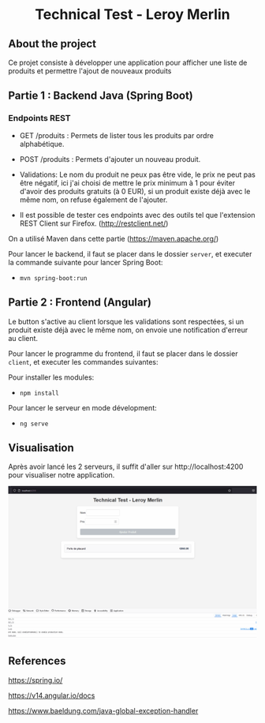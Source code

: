 <div align="center"><h1 align="center">Technical Test - Leroy Merlin</h1></div>

## About the project

   Ce projet consiste à développer une application pour afficher une liste de produits et permettre l'ajout de nouveaux produits

## Partie 1 : Backend Java (Spring Boot)

### Endpoints REST

* GET /produits : Permets de lister tous les produits par ordre alphabétique.

* POST /produits : Permets d'ajouter un nouveau produit.

* Validations: Le nom du produit ne peux pas être vide, le prix ne peut pas être négatif, ici j'ai choisi de mettre le prix minimum à 1 pour éviter d'avoir des produits gratuits (à 0 EUR), si un produit existe déjà avec le même nom, on refuse également de l'ajouter.

* Il est possible de tester ces endpoints avec des outils tel que l'extension REST Client sur Firefox. (http://restclient.net/)

On a utilisé Maven dans cette partie (https://maven.apache.org/)

Pour lancer le backend, il faut se placer dans le dossier `server`, et executer la commande suivante pour lancer Spring Boot:

* `mvn spring-boot:run`

## Partie 2 : Frontend (Angular)

Le button s'active au client lorsque les validations sont respectées, si un produit existe déjà avec le même nom, on envoie une notification d'erreur au client.

Pour lancer le programme du frontend, il faut se placer dans le dossier `client`, et executer les commandes suivantes:

Pour installer les modules:

* `npm install`

Pour lancer le serveur en mode dévelopment:

* `ng serve`

## Visualisation

Après avoir lancé les 2 serveurs, il suffit d'aller sur http://localhost:4200 pour visualiser notre application.

![Screenshot](/technicaltest.gif)

## References

https://spring.io/

https://v14.angular.io/docs

https://www.baeldung.com/java-global-exception-handler